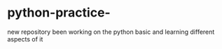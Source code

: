 # python-practice-
new repository 
been working on the python basic and learning different aspects of it
